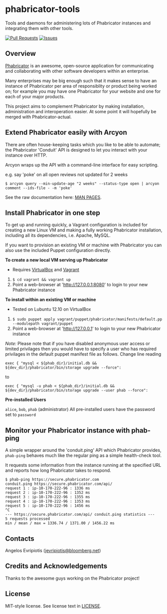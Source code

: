 phabricator-tools
=================

Tools and daemons for administering lots of Phabricator instances and
integrating them with other tools.

[![Pull Requests](http://issuestats.com/github/bloomberg/phabricator-tools/badge/pr?style=flat)](http://issuestats.com/github/bloomberg/phabricator-tools)
[![Issues](http://issuestats.com/github/bloomberg/phabricator-tools/badge/issue?style=flat)](http://issuestats.com/github/bloomberg/phabricator-tools)

Overview
--------

[Phabricator](http://phabricator.org/) is an awesome, open-source application
for communicating and collaborating with other software developers within
an enterprise.

Many enterprises may be big enough such that it makes sense to have an
instance of Phabricator per area of responsiblity or product being worked
on; for example you may have one Phabricator for your website and one for
each of your major products.

This project aims to complement Phabricator by making installation,
administration and interoperation easier.  At some point it will hopefully
be merged with Phabricator-actual.

Extend Phabricator easily with Arcyon
-------------------------------------

There are often house-keeping tasks which you like to be able to automate;
the Phabricator 'Conduit' API is designed to let you interact with your
instance over HTTP.

Arcyon wraps up the API with a command-line interface for easy scripting.

e.g. say 'poke' on all open reviews not updated for 2 weeks

    $ arcyon query --min-update-age "2 weeks" --status-type open | arcyon comment --ids-file - -m 'poke'

See the raw documentation here:
[MAN PAGES](https://github.com/bloomberg/phabricator-tools/tree/master/doc/man/arcyon).

Install Phabricator in one step
-------------------------------

To get up and running quickly, a Vagrant configuration is included for
creating a new Linux VM and making a fully working Phabricator installation,
including all its dependencies, i.e. Apache, MySQL.

If you want to provision an existing VM or machine with Phabricator you
can also use the included Puppet configuration directly.

__To create a new local VM serving up Phabricator__

* Requires [VirtualBox](https://www.virtualbox.org/) and
  [Vagrant](http://www.vagrantup.com/)

1. `$ cd vagrant && vagrant up`
2. Point a web-browser at 'http://127.0.0.1:8080' to login to your new
   Phabricator instance

__To install within an existing VM or machine__
* Tested on Lubuntu 12.10 on VirtualBox

1. `$ sudo puppet apply vagrant/puppet/phabricator/manifests/default.pp
   --modulepath vagrant/puppet`
2. Point a web-browser at 'http://127.0.0.1' to login to your new Phabricator
   instance

*Note:* Please note that if you have disabled anonymous user access or limited privilages 
then you would have to specify a user who has required privilages in the default puppet 
manifest file as follows. Change line reading 

    exec { "mysql < ${phab_dir}/initial.db && ${dev_dir}/phabricator/bin/storage upgrade --force":

to 

    exec { "mysql -u phab < ${phab_dir}/initial.db && ${dev_dir}/phabricator/bin/storage upgrade --user phab --force":

__Pre-installed Users__

`alice`, `bob`, `phab` (administrator)
All pre-installed users have the password set to `password`

Monitor your Phabricator instance with phab-ping
------------------------------------------------

A simple wrapper around the 'conduit.ping' API which Phabricator provides,
`phab-ping` behaves much like the regular ping as a simple health-check tool.

It requests some information from the instance running at the specified URL
and reports how long Phabricator takes to respond.

    $ phab-ping https://secure.phabricator.com
    conduit.ping https://secure.phabricator.com/api/
    request 1 : ip-10-170-222-96 : 1336 ms
    request 2 : ip-10-170-222-96 : 1352 ms
    request 3 : ip-10-170-222-96 : 1355 ms
    request 4 : ip-10-170-222-96 : 1353 ms
    request 5 : ip-10-170-222-96 : 1456 ms
    ^C
    --- https://secure.phabricator.com/api/ conduit.ping statistics ---
    5 requests processed
    min / mean / max = 1336.74 / 1371.00 / 1456.22 ms

Contacts
--------

Angelos Evripiotis (jevripiotis@bloomberg.net)

Credits and Acknowledgements
----------------------------

Thanks to the awesome guys working on the Phabricator project!

License
-------

MIT-style license. See license text in
[LICENSE](https://github.com/bloomberg/phabricator-tools/blob/master/LICENSE).

